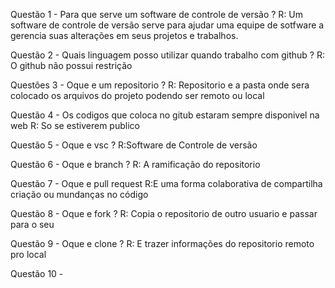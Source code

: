 Questão 1 - Para que serve um software de controle de versão ?
R: Um software de controle de versão serve para ajudar uma equipe
de sotfware a gerencia suas alterações em seus projetos e trabalhos.

Questão 2 - Quais linguagem posso utilizar quando trabalho com github ?
R: O github não possui restrição

Questões 3 - Oque e um repositorio ?
R: Repositorio e a pasta onde sera colocado os arquivos do projeto
podendo ser remoto ou local 

Questão 4 - Os codigos que coloca no gitub estaram sempre 
disponivel na web
R: So se estiverem publico

Questão 5 - Oque e vsc ?
R:Software de Controle de versão

Questão 6 - Oque e branch ?
R: A ramificação do repositorio

Questão 7 - Oque e pull request
R:E uma forma colaborativa de compartilha criação ou mundanças
no código

Questão 8 - Oque e fork ?
R: Copia o repositorio de outro usuario e passar para o seu

Questão 9 - Oque e clone ?
R: E trazer informações do repositorio remoto pro local

Questão 10 - 